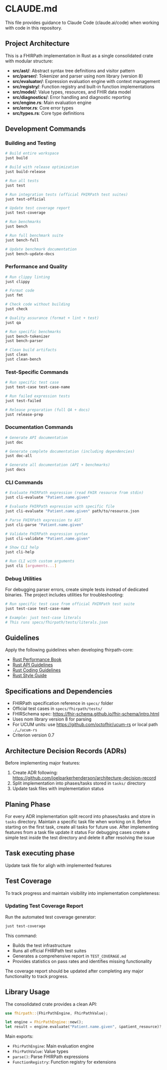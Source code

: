 # CLAUDE.md

This file provides guidance to Claude Code (claude.ai/code) when working with code in this repository.

## Project Architecture

This is a FHIRPath implementation in Rust as a single consolidated crate with modular structure:

- **src/ast/**: Abstract syntax tree definitions and visitor pattern
- **src/parser/**: Tokenizer and parser using nom library (version 8)
- **src/evaluator/**: Expression evaluation engine with context management
- **src/registry/**: Function registry and built-in function implementations
- **src/model/**: Value types, resources, and FHIR data model
- **src/diagnostics/**: Error handling and diagnostic reporting
- **src/engine.rs**: Main evaluation engine
- **src/error.rs**: Core error types
- **src/types.rs**: Core type definitions

## Development Commands

### Building and Testing
```bash
# Build entire workspace
just build

# Build with release optimization  
just build-release

# Run all tests
just test

# Run integration tests (official FHIRPath test suites)
just test-official

# Update test coverage report
just test-coverage

# Run benchmarks
just bench

# Run full benchmark suite
just bench-full

# Update benchmark documentation
just bench-update-docs
```

### Performance and Quality
```bash
# Run clippy linting
just clippy

# Format code
just fmt

# Check code without building
just check

# Quality assurance (format + lint + test)
just qa

# Run specific benchmarks
just bench-tokenizer
just bench-parser

# Clean build artifacts
just clean
just clean-bench
```

### Test-Specific Commands
```bash
# Run specific test case
just test-case test-case-name

# Run failed expression tests
just test-failed

# Release preparation (full QA + docs)
just release-prep
```

### Documentation Commands
```bash
# Generate API documentation
just doc

# Generate complete documentation (including dependencies)
just doc-all

# Generate all documentation (API + benchmarks)
just docs
```

### CLI Commands
```bash
# Evaluate FHIRPath expression (read FHIR resource from stdin)
just cli-evaluate "Patient.name.given"

# Evaluate FHIRPath expression with specific file
just cli-evaluate "Patient.name.given" path/to/resource.json

# Parse FHIRPath expression to AST
just cli-parse "Patient.name.given"

# Validate FHIRPath expression syntax
just cli-validate "Patient.name.given"

# Show CLI help
just cli-help

# Run CLI with custom arguments
just cli [arguments...]
```

### Debug Utilities
For debugging parser errors, create simple tests instead of dedicated binaries. 
The project includes utilities for troubleshooting:
```bash
# Run specific test case from official FHIRPath test suite
just test-case test-case-name

# Example: just test-case literals
# This runs specs/fhirpath/tests/literals.json
```

## Guidelines

Apply the following guidelines when developing fhirpath-core:
- [Rust Performance Book](https://nnethercote.github.io/perf-book/)
- [Rust API Guidelines](https://rust-lang.github.io/api-guidelines/)
- [Rust Coding Guidelines](https://rust-lang.github.io/rust-clippy/master/index.html)
- [Rust Style Guide](https://rust-lang.github.io/rust-style-guide/)

## Specifications and Dependencies

- FHIRPath specification reference in `specs/` folder
- Official test cases in `specs/fhirpath/tests/` 
- FHIRSchema spec: https://fhir-schema.github.io/fhir-schema/intro.html
- Uses nom library version 8 for parsing
- For UCUM units: use https://github.com/octofhir/ucum-rs or local path `./…/ucum-rs`
- Criterion version 0.7


## Architecture Decision Records (ADRs)

Before implementing major features:
1. Create ADR following: https://github.com/joelparkerhenderson/architecture-decision-record
2. Split implementation into phases/tasks stored in `tasks/` directory  
3. Update task files with implementation status

## Planing Phase

For every ADR implementation split record into phases/tasks and store in `tasks` directory. Maintain a specific task file when working on it. Before starting on the first task, create all tasks for future use. After implementing features from a task file update it status
For debugging cases create a simple test inside the test directory and delete it after resolving the issue


## Task executing phase
Update task file for aligh with implemented features


## Test Coverage

To track progress and maintain visibility into implementation completeness:

### Updating Test Coverage Report
Run the automated test coverage generator:
```bash
just test-coverage
```

This command:
- Builds the test infrastructure 
- Runs all official FHIRPath test suites
- Generates a comprehensive report in `TEST_COVERAGE.md`
- Provides statistics on pass rates and identifies missing functionality

The coverage report should be updated after completing any major functionality to track progress.

## Library Usage

The consolidated crate provides a clean API:

```rust
use fhirpath::{FhirPathEngine, FhirPathValue};

let engine = FhirPathEngine::new();
let result = engine.evaluate("Patient.name.given", &patient_resource)?;
```

Main exports:
- `FhirPathEngine`: Main evaluation engine
- `FhirPathValue`: Value types
- `parse()`: Parse FHIRPath expressions
- `FunctionRegistry`: Function registry for extensions
